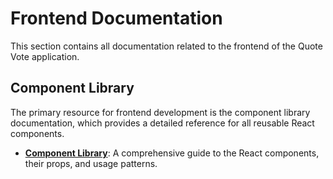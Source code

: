 # Frontend Documentation

This section contains all documentation related to the frontend of the Quote Vote application.

## Component Library

The primary resource for frontend development is the component library documentation, which provides a detailed reference for all reusable React components.

- **[Component Library](./component-library.md)**: A comprehensive guide to the React components, their props, and usage patterns.

